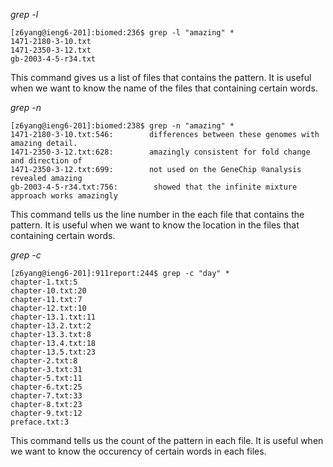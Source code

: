 *grep -l*

    [z6yang@ieng6-201]:biomed:236$ grep -l "amazing" *
    1471-2180-3-10.txt
    1471-2350-3-12.txt
    gb-2003-4-5-r34.txt

This command gives us a list of files that contains the pattern. It is useful when we want to know the name of the files that containing certain words.

*grep -n*

    [z6yang@ieng6-201]:biomed:238$ grep -n "amazing" *
    1471-2180-3-10.txt:546:        differences between these genomes with amazing detail.
    1471-2350-3-12.txt:628:        amazingly consistent for fold change and direction of
    1471-2350-3-12.txt:699:        not used on the GeneChip ®analysis revealed amazing
    gb-2003-4-5-r34.txt:756:        showed that the infinite mixture approach works amazingly
    
This command tells us the line number in the each file that contains the pattern. It is useful when we want to know the location in the files that containing certain words.

*grep -c*

    [z6yang@ieng6-201]:911report:244$ grep -c "day" *
    chapter-1.txt:5
    chapter-10.txt:20
    chapter-11.txt:7
    chapter-12.txt:10
    chapter-13.1.txt:11
    chapter-13.2.txt:2
    chapter-13.3.txt:8
    chapter-13.4.txt:18
    chapter-13.5.txt:23
    chapter-2.txt:8
    chapter-3.txt:31
    chapter-5.txt:11
    chapter-6.txt:25
    chapter-7.txt:33
    chapter-8.txt:23
    chapter-9.txt:12
    preface.txt:3

This command tells us the count of the pattern in each file. It is useful when we want to know the occurency of certain words in each files.
